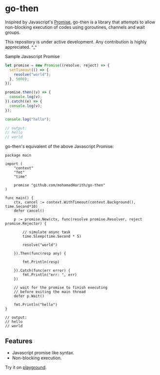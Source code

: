 # go-then

Inspired by Javascript's [Promise](https://developer.mozilla.org/en-US/docs/Web/JavaScript/Reference/Global_Objects/Promise), go-then is a library that attempts to allow non-blocking execution of codes using goroutines, channels and wait groups.

This repository is under active development. Any contribution is highly appreciated. ^_^

Sample Javascript Promise

```javascript
let promise = new Promise((resolve, reject) => {
  setTimeout(() => {
    resolve("world");
  }, 5000);
});

promise.then((v) => {
  console.log(v);
}).catch((e) => {
  console.log(v);
});

console.log("hello");

// output:
// hello
// world
```

go-then's equivalent of the above Javascript Promise:

```golang
package main

import (
	"context"
	"fmt"
	"time"

	promise "github.com/mohamadHarith/go-then"
)

func main() {
	ctx, cancel := context.WithTimeout(context.Background(), time.Second*10)
	defer cancel()

	p := promise.New(ctx, func(resolve promise.Resolver, reject promise.Rejector) {

		// simulate async task
		time.Sleep(time.Second * 5)

		resolve("world")

	}).Then(func(resp any) {

		fmt.Println(resp)

	}).Catch(func(err error) {
		fmt.Println("err: ", err)
	})

	// wait for the promise to finish executing
	// before exiting the main thread
	defer p.Wait()

	fmt.Println("hello")
}

// output:
// hello
// world
```

## Features
- Javascript promise like syntax.
- Non-blocking execution.

Try it on [playground](https://go.dev/play/p/GBG6AyJrZc4).

